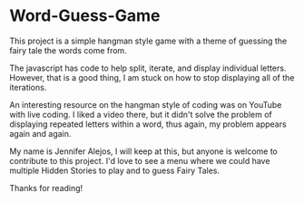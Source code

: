 # Word-Guess-Game
This project is a simple hangman style game with a theme of guessing the fairy tale the words come from. 

The javascript has code to help split, iterate, and display individual letters. However, that is a good thing, I am stuck on how to stop displaying all of the iterations.

An interesting resource on the hangman style of coding was on YouTube with live coding. I liked a video there, but it didn't solve the problem of displaying repeated letters within a word, thus again, my problem appears again and again.

My name is Jennifer Alejos, I will keep at this, but anyone is welcome to contribute to this project. I'd love to see a menu where we could have multiple Hidden Stories to play and to guess Fairy Tales.

Thanks for reading!